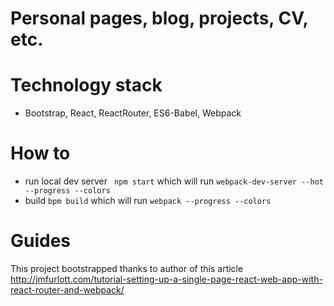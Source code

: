 # Personal pages, blog, projects, CV, etc.

# Technology stack
- Bootstrap, React, ReactRouter, ES6-Babel, Webpack 

# How to

- run local dev server ``` npm start``` which will run ```webpack-dev-server --hot --progress --colors```
- build ``` bpm build ``` which will run ``` webpack --progress --colors ```

# Guides
This project bootstrapped thanks to author of this article
http://jmfurlott.com/tutorial-setting-up-a-single-page-react-web-app-with-react-router-and-webpack/

